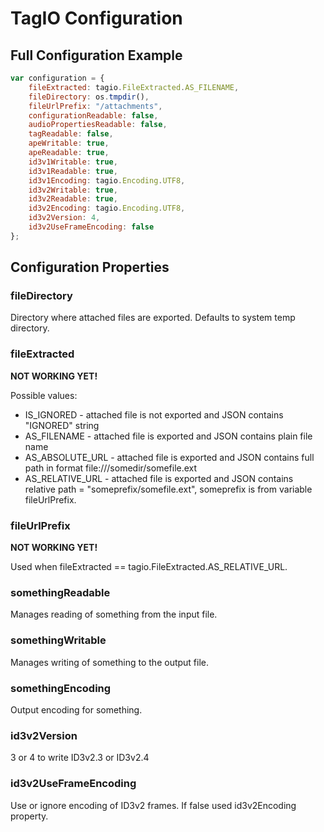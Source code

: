# TagIO Configuration

## Full Configuration Example

```javascript
var configuration = {
    fileExtracted: tagio.FileExtracted.AS_FILENAME,
    fileDirectory: os.tmpdir(),
    fileUrlPrefix: "/attachments",
    configurationReadable: false,
    audioPropertiesReadable: false,
    tagReadable: false,
    apeWritable: true,
    apeReadable: true,
    id3v1Writable: true,
    id3v1Readable: true,
    id3v1Encoding: tagio.Encoding.UTF8,
    id3v2Writable: true,
    id3v2Readable: true,
    id3v2Encoding: tagio.Encoding.UTF8,
    id3v2Version: 4,
    id3v2UseFrameEncoding: false
};
```

## Configuration Properties

### fileDirectory

Directory where attached files are exported. Defaults to system temp directory.

### fileExtracted

**NOT WORKING YET!**

Possible values:

* IS_IGNORED - attached file is not exported and JSON contains "IGNORED" string
* AS_FILENAME - attached file is exported and JSON contains plain file name
* AS_ABSOLUTE_URL - attached file is exported and JSON contains full path in format file:///somedir/somefile.ext
* AS_RELATIVE_URL - attached file is exported and JSON contains relative path = "someprefix/somefile.ext", someprefix is from variable fileUrlPrefix. 

### fileUrlPrefix

**NOT WORKING YET!**

Used when fileExtracted == tagio.FileExtracted.AS_RELATIVE_URL.

### somethingReadable

Manages reading of something from the input file.
 
### somethingWritable

Manages writing of something to the output file.

### somethingEncoding

Output encoding for something.

### id3v2Version

3 or 4 to write ID3v2.3 or ID3v2.4 

### id3v2UseFrameEncoding

Use or ignore encoding of ID3v2 frames. If false used id3v2Encoding property.



